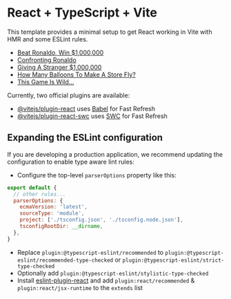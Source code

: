 # React + TypeScript + Vite

This template provides a minimal setup to get React working in Vite with HMR and some ESLint rules.

<!-- YOUTUBE:START -->
- [Beat Ronaldo, Win $1,000,000](https://www.youtube.com/watch?v=0BjlBnfHcHM)
- [Confronting Ronaldo](https://www.youtube.com/watch?v=HcL1EQ5qD_g)
- [Giving A Stranger $1,000,000](https://www.youtube.com/watch?v=yf_C8penA9k)
- [How Many Balloons To Make A Store Fly?](https://www.youtube.com/watch?v=dc089EZRGcg)
- [This Game Is Wild...](https://www.youtube.com/watch?v=I9mw5UlDyPI)
<!-- YOUTUBE:END -->

Currently, two official plugins are available:

- [@vitejs/plugin-react](https://github.com/vitejs/vite-plugin-react/blob/main/packages/plugin-react/README.md) uses [Babel](https://babeljs.io/) for Fast Refresh
- [@vitejs/plugin-react-swc](https://github.com/vitejs/vite-plugin-react-swc) uses [SWC](https://swc.rs/) for Fast Refresh

## Expanding the ESLint configuration

If you are developing a production application, we recommend updating the configuration to enable type aware lint rules:

- Configure the top-level `parserOptions` property like this:

```js
export default {
  // other rules...
  parserOptions: {
    ecmaVersion: 'latest',
    sourceType: 'module',
    project: ['./tsconfig.json', './tsconfig.node.json'],
    tsconfigRootDir: __dirname,
  },
}
```

- Replace `plugin:@typescript-eslint/recommended` to `plugin:@typescript-eslint/recommended-type-checked` or `plugin:@typescript-eslint/strict-type-checked`
- Optionally add `plugin:@typescript-eslint/stylistic-type-checked`
- Install [eslint-plugin-react](https://github.com/jsx-eslint/eslint-plugin-react) and add `plugin:react/recommended` & `plugin:react/jsx-runtime` to the `extends` list

